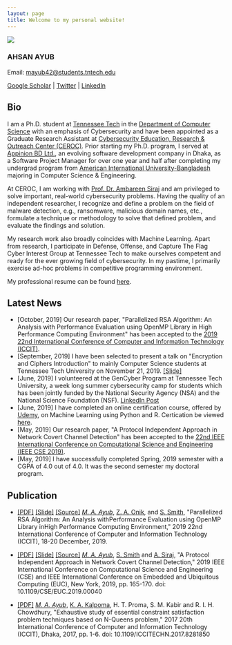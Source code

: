 ```yaml
---
layout: page
title: Welcome to my personal website!
---
```


![](https://avatars1.githubusercontent.com/u/12248689?s=280)

### AHSAN AYUB

Email: [mayub42@students.tntech.edu](mailto:mayub42@students.tntech.edu)

<a href="https://scholar.google.com/citations?user=xRr78bIAAAAJ" target="_blank">Google Scholar</a> |
<a href="https://twitter.com/MdAhsanAyub" target="_blank">Twitter</a> |
<a href="https://www.linkedin.com/in/mdahsanayub/" target="_blank">LinkedIn</a>


## Bio

I am a Ph.D. student at [Tennessee Tech](https://www.tntech.edu/) in the [Department of Computer Science](https://www.tntech.edu/engineering/programs/csc/index.php) with an emphasis of Cybersecurity and have been appointed as a Graduate Research Assistant at [Cybersecurity Education, Research & Outreach Center (CEROC)](https://www.tntech.edu/ceroc/). Prior starting my Ph.D. program, I served at [Appinion BD Ltd.](http://www.appinionbd.com/), an evolving software development company in Dhaka, as a Software Project Manager for over one year and half after completing my undergrad program from [American International University-Bangladesh](http://www.aiub.edu/) majoring in Computer Science & Engineering.

At CEROC, I am working with [Prof. Dr. Ambareen Siraj](http://users.csc.tntech.edu/~asiraj/) and am privileged to solve important, real-world cybersecurity problems. Having the quality of an independent researcher, I recognize and define a problem on the field of malware detection, e.g., ransomware, malicious domain names, etc., formulate a technique or methodology to solve that defined problem, and evaluate the findings and solution.

My research work also broadly coincides with Machine Learning. Apart from research, I participate in Defense, Offense, and Capture The Flag Cyber Interest Group at Tennessee Tech to make ourselves competent and ready for the ever growing field of cybersecurity. In my pastime, I primarily exercise ad-hoc problems in competitive programming environment.

My professional resume can be found [here](./assets/Resume_of_Md._Ahsan_Ayub.pdf). 

## Latest News

* [October, 2019] Our research paper, "Parallelized RSA Algorithm: An Analysis with Performance Evaluation using OpenMP Library in High Performance Computing Environment" has been accepted to the [2019 22nd International Conference of Computer and Information Technology (ICCIT)](http://iccit.org.bd/2019/).
* [September, 2019] I have been selected to present a talk on "Encryption and Ciphers Introduction" to mainly Computer Science students at Tennessee Tech University on November 21, 2019. [[Slide]](./assets/presentation/Encryption_Baseline_Course.pdf)
* [June, 2019] I volunteered at the GenCyber Program at Tennessee Tech University, a week long summer cybersecurity camp for students which has been jointly funded by the National Security Agency (NSA) and the National Science Foundation (NSF). [LinkedIn Post](https://www.linkedin.com/posts/mdahsanayub_cybersecurity-cybersecuritytraining-workforceofthefuture-activity-6550530573415305216-l0bO)
* [June, 2019] I have completed an online certification course, offered by [Udemy](https://www.udemy.com/), on Machine Learning using Python and R. Certication be viewed [here](https://www.udemy.com/certificate/UC-XUH6XNNI/).
* [May, 2019] Our research paper, "A Protocol Independent Approach in Network Covert Channel Detection" has been accepted to the [22nd IEEE International Conference on Computational Science and Engineering (IEEE CSE 2019)](http://www.cloud-conf.net/CSE/2019/).
* [May, 2019] I have successfully completed Spring, 2019 semester with a CGPA of 4.0 out of 4.0. It was the second semester my doctoral program.


## Publication

* [[PDF]](./assets/paper/PID6235867.pdf) [[Slide]]() [[Source]](https://github.com/RSA_Parallelization) _[M. A. Ayub](https://scholar.google.com/citations?hl=en&user=xRr78bIAAAAJ)_, [Z. A. Onik](https://www.linkedin.com/in/zishanahmedonik), and [S. Smith](https://www.linkedin.com/in/steven-smith-79bb94140), "Parallelized RSA Algorithm: An Analysis withPerformance Evaluation using OpenMP Library inHigh Performance Computing Environment," 2019 22nd International Conference of Computer and Information Technology (ICCIT), 18-20 December, 2019.

* [[PDF]](./assets/paper/Authors_Copy_Paper_91_IEEE_CSE_2019.pdf) [[Slide]](./assets/presentation/IEEE_CSE_2019_Conference_Presentation.pdf) [[Source]](https://github.com/AhsanAyub/NetworkCovertChannel) _[M. A. Ayub](https://scholar.google.com/citations?hl=en&user=xRr78bIAAAAJ)_, [S. Smith](https://www.linkedin.com/in/steven-smith-79bb94140) and [A. Siraj](https://scholar.google.com/citations?user=DcXiy0AAAAAJ&hl=en&oi=ao), "A Protocol Independent Approach in Network Covert Channel Detection," 2019 IEEE International Conference on Computational Science and Engineering (CSE) and IEEE International Conference on Embedded and Ubiquitous Computing (EUC), New York, 2019, pp. 165-170. doi: 10.1109/CSE/EUC.2019.00040

* [[PDF]](https://ieeexplore.ieee.org/stamp/stamp.jsp?arnumber=8281850) _[M. A. Ayub](https://scholar.google.com/citations?hl=en&user=xRr78bIAAAAJ)_, [K. A. Kalpoma](https://scholar.google.com/citations?user=c-hjYaUAAAAJ&hl=en), H. T. Proma, S. M. Kabir and R. I. H. Chowdhury, "Exhaustive study of essential constraint satisfaction problem techniques based on N-Queens problem," 2017 20th International Conference of Computer and Information Technology (ICCIT), Dhaka, 2017, pp. 1-6. doi: 10.1109/ICCITECHN.2017.8281850